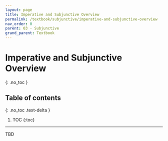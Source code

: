 ```yaml
---
layout: page
title: Imperative and Subjunctive Overview
permalink: /textbook/subjunctive/imperative-and-subjunctive-overview
nav_order: 0
parent: 03 - Subjunctive
grand_parent: Textbook
---
```


# Imperative and Subjunctive Overview
{: .no_toc }

## Table of contents
{: .no_toc .text-delta }

1. TOC
{:toc}

***

TBD